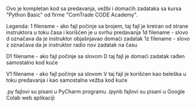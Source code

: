 Ovo je kompletan kod sa predavanja, vežbi i domaćih zadataka sa kursa "Python Basic" od firme "ComTrade CODE Academy".

Legenda:
1 filename - ako fajl počinje sa brojem, taj fajl je kreiran od strane instruktora u toku časa i korišćen je u svrhu predavanja
1d filename - slovo d označava da je instruktor objašnjavao domaći zadatak
1z filename - slovo z označava da je instruktor radio nov zadatak na času

D1 filename - ako fajl počinje sa slovom D taj fajl je domaći zadatak rađen samostalno kod kuće

V1 filename - ako fajl počinje sa slovom V taj fajl je korišćen kao beleška u toku predavanja i kao samostalna vežba kod kuće

.py fajlovi su pisani u PyCharm programu
.ipynb fajlovi su pisani u Google Colab web aplikaciji
